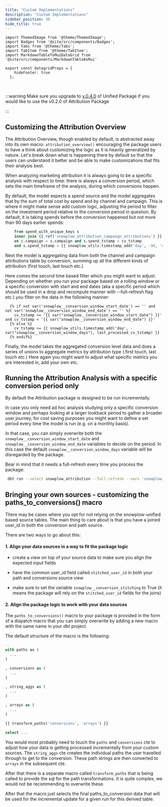 ```yaml
---
title: "Custom Implementations"
description: "Custom Implementations"
sidebar_position: 30
hide_title: true
---
```


```mdx-code-block
import ThemedImage from '@theme/ThemedImage';
import Badges from '@site/src/components/Badges';
import Tabs from '@theme/Tabs';
import TabItem from '@theme/TabItem';
import MarkdownTableToMuiDataGrid from '@site/src/components/MarkdownTableAsMui'

export const datagridProps = {
    hideFooter: true
  };
```

<Badges badgeType="dbt-package Release" pkg="attribution"></Badges>&nbsp;
<Badges badgeType="Early Release"></Badges>&nbsp;
<Badges badgeType="SPAL"></Badges>

:::warning
Make sure you upgrade to [v.0.4.0](https://github.com/snowplow/dbt-snowplow-unified/releases/tag/0.4.0) of Unified Package if you would like to use the v0.2.0 of Attribution Package

:::


## Customizing the Attribution Overview

The Attribution Overview, though enabled by default, is abstracted away into its own macro: `attribution_overview()` encouraging the package users to have a think about customizing the logic as it is heavily generalized by nature. Let's break down what is happening there by default so that the users can understand it better and be able to make customizations that fits their analysis best.

When analyzing marketing attribution it is always going to be a specific analysis with respect to time: there is always a conversion period, which sets the main timeframe of the analysis, during which conversions happen.

By default, the model expects a spend source and the model aggregates that by the sum of total cost by spend and by channel and campaign. This is where it might make sense add custom logic, adjusting the period to filter on the investment period relative to the conversion period in question. By default, it is taking spends before the conversion happened but not more than 90 days earlier spends:

```sql
    from spend_with_unique_keys s
    inner join {{ ref('snowplow_attribution_campaign_attributions') }} c
    on c.campaign = s.campaign and s.spend_tstamp < cv_tstamp 
    and s.spend_tstamp > {{ snowplow_utils.timestamp_add('day', -90, 'cv_tstamp') }}
```

Next the model is aggregating data from both the channel and campaign attributions table by conversion, summing up all the different kinds of attribution (first touch, last touch etc.)

Here comes the second time based filter which you might want to adjust. Depending on whether you run your package based on a rolling window or a specific conversion with start and end dates (aka a specific period which should be used in a drop and recompute manner with --full-refresh flag etc.) you filter on the data in the following manner:

```jinja2
  {% if not var('snowplow__conversion_window_start_date') == '' and not var('snowplow__conversion_window_end_date') == '' %}
    cv_tstamp >= '{{ var("snowplow__conversion_window_start_date") }}' and cv_tstamp < '{{ var("snowplow__conversion_window_end_date") }}'
  {% else %}
    cv_tstamp >= {{ snowplow_utils.timestamp_add('day', -var("snowplow__conversion_window_days"), last_processed_cv_tstamp) }}
  {% endif%}
 ```
  
Finally, the model takes the aggregated conversion level data and does a series of unions to aggregate metrics by attribution type (.first touch, last touch etc.) Here again you might want to adjust what specific metrics you are interested in, add your own etc.

## Running the Attribution Analysis with a specific conversion period only
By default the Attribution package is designed to be run incrementally. 
 
In case you only need ad hoc analysis studying only a specific conversion window and perhaps looking at a larger lookback period to gather a broader user journey, for cost saving purposes you might want to define a set period every time the model is run (e.g. on a monthly basis). 
 
In that case, you can simply overwrite both the `snowplow__conversion_window_start_date` and `snowplow__conversion_window_end_date` variables to decide on the period. In this case the default `snowplow__conversion_window_days` variable will be disregarded by the package.
 
Bear in mind that it needs a full-refresh every time you process the package:
 
```bash
 dbt run --select snowplow_attribution --full-refresh --vars 'snowplow__allow_refresh: true'
```

## Bringing your own sources - customizing the paths_to_conversions() macro

There may be cases where you opt for not relying on the snowplow-unified based source tables. The main thing to care about is that you have a joined user_id in both the conversion and path source.

There are two ways to go about this:

#### 1. Align your data sources in a way to fit the package logic

- create a view on top of your source data to make sure you align the expected input fields

- have the common user_id field called `stitched_user_id` in both your path and conversions source view
    
- make sure to set the variable `snowplow__conversion_stitching` to True (it means the package will rely on the `stitched_user_id` fields for the joins)

#### 2. Align the package logic to work with your data sources

The `paths_to_conversions()` macro to your package is provided in the form of a dispatch macro that you can simply overwrite by adding a new macro with the same name in your dbt project.

The default structure of the macro is the following:

```sql
--
with paths as (
  ...
)

, conversions as (
  ...
)

, string_aggs as (
  ...
)

, arrays as (
  ...
)

{{ transform_paths('conversions', 'arrays') }}

select ...
```

You would most probably need to touch the `paths` and `conversions` cte to adjust how your data is getting processed incrementally from your custom sources. The `string_aggs` cte creates the individual paths the user travelled through to get to the conversion. These path strings are then converted to `arrays` in the subsequent cte. 

After that there is a separate macro called `transform_paths` that is being called to provide the sql for the path transformations. It is quite complex, we would not be recommending to overwrite these.

After that the macro just selects the final paths_to_conversion data that will be used for the incremental update for a given run for this derived table.

